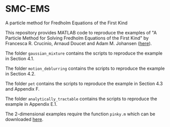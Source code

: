 # SMC-EMS

A particle method for Fredholm Equations of the First Kind

This repository provides MATLAB code to reproduce the examples of "A Particle Method for Solving Fredholm Equations of the First Kind" by Francesca R. Crucinio, Arnaud Doucet and Adam M. Johansen ([here](https://arxiv.org/abs/2009.09974)).

The folder `gaussian_mixture` contains the scripts to reproduce the example in Section 4.1.

The folder `motion_deblurring` contains the scripts to reproduce the example in Section 4.2.

The folder `pet` contains the scripts to reproduce the example in Section 4.3 and Appendix F.

The folder `analytically_tractable` contains the scripts to reproduce the example in Appendix E.1.

The 2-dimensional examples require the function `pinky.m` which can be downloaded [here](https://uk.mathworks.com/matlabcentral/fileexchange/35797-generate-random-numbers-from-a-2d-discrete-distribution).
